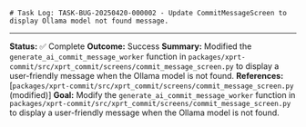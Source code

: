     # Task Log: TASK-BUG-20250420-000002 - Update CommitMessageScreen to display Ollama model not found message.

---

**Status:** ✅ Complete
**Outcome:** Success
**Summary:** Modified the `generate_ai_commit_message_worker` function in `packages/xprt-commit/src/xprt_commit/screens/commit_message_screen.py` to display a user-friendly message when the Ollama model is not found.
**References:** [`packages/xprt-commit/src/xprt_commit/screens/commit_message_screen.py` (modified)]
**Goal:** Modify the `generate_ai_commit_message_worker` function in `packages/xprt-commit/src/xprt_commit/screens/commit_message_screen.py` to display a user-friendly message when the Ollama model is not found.

